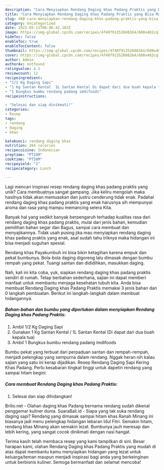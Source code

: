 ```yaml
---
description: "Cara Menyiapkan Rendang Daging khas Padang Praktis yang Bisa Manjain Lidah"
title: "Cara Menyiapkan Rendang Daging khas Padang Praktis yang Bisa Manjain Lidah"
slug: 480-cara-menyiapkan-rendang-daging-khas-padang-praktis-yang-bisa-manjain-lidah
category: Uncategorized
date: 2022-05-11T06:46:42.183Z
image: https://img-global.cpcdn.com/recipes/4f40f91352608164/680x482cq70/rendang-daging-khas-padang-praktis-foto-resep-utama.jpg
hideToc: false
enableToc: true
enableTocContent: false
thumbnail: https://img-global.cpcdn.com/recipes/4f40f91352608164/680x482cq70/rendang-daging-khas-padang-praktis-foto-resep-utama.jpg
cover: https://img-global.cpcdn.com/recipes/4f40f91352608164/680x482cq70/rendang-daging-khas-padang-praktis-foto-resep-utama.jpg
author: Admin
authorAv: notfound
ratingvalue: 4.1
reviewcount: 12
recipeingredient:
- "1/2 Kg Daging Sapi"
- "1 Kg Santan Kental  1L Santan Kental Di dapat dari dua buah kepala tua"
- "1 Bungkus bumbu rendang padang imdifoods"
recipeinstructions:

- "Selesai dan siap dinikmati!"
categories:
- Resep
tags:
- rendang
- daging
- khas

katakunci: rendang daging khas 
nutrition: 264 calories
recipecuisine: Indonesian
preptime: "PT24M"
cooktime: "PT58M"
recipeyield: "2"
recipecategory: Lunch

---
```





Lagi mencari inspirasi resep rendang daging khas padang praktis yang unik? Cara membuatnya sangat gampang. Jika keliru mengolah maka hasilnya tidak akan memuaskan dan justru cenderung tidak enak. Padahal rendang daging khas padang praktis yang enak harusnya sih mempunyai aroma dan rasa yang mampu memancing selera Kita.





Banyak hal yang sedikit banyak berpengaruh terhadap kualitas rasa dari rendang daging khas padang praktis, mulai dari jenis bahan, kemudian pemilihan bahan segar dan Bagus, sampai cara membuat dan menyajikannya. Tidak usah pusing jika mau menyiapkan rendang daging khas padang praktis yang enak,      asal sudah tahu triknya maka hidangan ini bisa menjadi suguhan spesial.














Rendang khas Payakumbuh ini bisa bikin ketagihan karena empuk dan pekat bumbunya. Bola-bola daging digoreng lalu dimasak dengan bumbu rempah yang pekat. Tuangi santan dan dididihkan, masukkan daging.






Nah, kali ini kita coba, yuk, siapkan rendang daging khas padang praktis sendiri di rumah. Tetap berbahan sederhana, sajian ini dapat memberi manfaat untuk membantu menjaga kesehatan tubuh kita. Anda bisa membuat Rendang Daging khas Padang Praktis memakai 3 jenis bahan dan 0 langkah pembuatan. Berikut ini langkah-langkah dalam membuat hidangannya.

<!--inarticleads1-->

##### Bahan-bahan dan bumbu yang diperlukan dalam menyiapkan Rendang Daging khas Padang Praktis:

1. Ambil 1/2 Kg Daging Sapi
1. Gunakan 1 Kg Santan Kental / 1L Santan Kental (Di dapat dari dua buah kepala tua)
1. Ambil 1 Bungkus bumbu rendang padang imdifoods


Bumbu pekat yang terbuat dari perpaduan santan dan rempah-rempah, menjadi pelengkap yang sempurna dalam rendang. Nggak heran nih kalau sajian yang satu ini kerap dijadikan. Resep Rendang Daging Sapi Kering Khas Padang. Perlu kesabaran tingkat tinggi untuk dapetin rendang yang sampai hitam begini. 

<!--inarticleads2-->

##### Cara membuat Rendang Daging khas Padang Praktis:


1. Selesai dan siap dihidangkan!

Brilio.net - Olahan daging khas Padang bernama rendang sudah dikenal penggemar kuliner dunia. SuaraBali.id - Siapa yang tak suka rendang daging sapi? Rendang yang dimasak sampai hitam khas Ranah Minang ini biasanya jadi menu pelengkap hidangan lebaran Idul Fitri. Semakin hitam, rendang khas Minang akan semakin lezat. Bumbunya jauh meresap dan lebih kering, yang sangat cocok dinikmati dengan nasi hangat. 

Terima kasih telah membaca resep yang kami tampilkan di sini. Besar harapan kami, olahan Rendang Daging khas Padang Praktis yang mudah di atas dapat membantu kamu menyiapkan hidangan yang lezat untuk keluarga/teman maupun menjadi inspirasi bagi anda yang berkeinginan untuk berbisnis kuliner. Semoga bermanfaat dan selamat mencoba!
